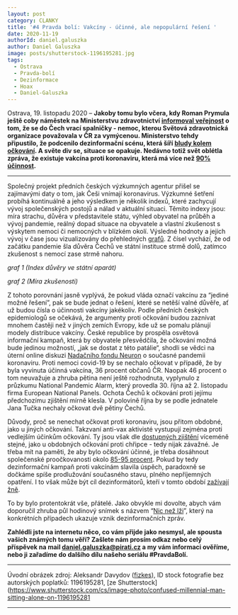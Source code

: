 ```yaml
---
layout: post
category: CLANKY
title: '#4 Pravda bolí: Vakcíny - účinné, ale nepopulární řešení '
date: 2020-11-19
authorId: daniel.galuszka
author: Daniel Galuszka
image: posts/shutterstock-1196195281.jpg
tags:
  - Ostrava
  - Pravda-bolí
  - Dezinformace
  - Hoax
  - Daniel-Galuszka
---
```


Ostrava, 19. listopadu 2020 – **Jakoby tomu bylo včera, kdy Roman Prymula ještě coby náměstek na Ministerstvu zdravotnictví [informoval veřejnost](https://www.seznamzpravy.cz/clanek/vyvraceni-mytu-i-dalsi-ockovani-ministerstvo-chce-proti-navratu-spalnicek-bojovat-na-nekolika-frontach-78072) o tom, že se do Čech vrací spalničky - nemoc, kterou Světová zdravotnická organizace považovala v ČR za vymýcenou. Ministerstvo tehdy připustilo, že podcenilo dezinformační scénu, která šíří [bludy kolem očkování](https://d39-a.sdn.cz/d_39/c_img_F_N/lAyBGR.png?fl=cro,0,0,1920,1080%7Cres,1200,,1%7Cwebp,75). A světe div se, situace se opakuje. Nedávno totiž svět oblétla zpráva, že existuje vakcína proti koronaviru, která má více než [90% účinnost](https://ct24.ceskatelevize.cz/veda/3223714-vakcina-proti-covidu-ma-vic-nez-90procentni-ucinnost-oznamila-spolecnost-pfizer).**

<hr />

Společný projekt předních českých výzkumných agentur přišel se zajímavými daty o tom, jak Češi vnímají koronavirus. Výzkumné šetření probíhá kontinuálně a jeho výsledkem je několik indexů, které zachycují vývoj společenských postojů a nálad v aktuální situaci. Těmito indexy jsou: míra strachu, důvěra v představitele státu, výhled obyvatel na průběh a vývoj pandemie, reálný dopad situace na obyvatele a vlastní zkušenost s výskytem nemoci či nemocných v blízkém okolí. Výsledné hodnoty a jejich vývoj v čase jsou vizualizovány do přehledných [grafů](https://www.nationalpandemicalarm.eu/cs/). Z čísel vychází, že od začátku pandemie šla důvěra Čechů ve státní instituce strmě dolů, zatímco zkušenost s nemocí zase strmě nahoru.

*graf 1 (Index důvěry ve státní aparát)*

*graf 2 (Míra zkušenosti)*

Z tohoto porovnání jasně vyplývá, že pokud vláda označí vakcínu za “jediné možné řešení”, pak se bude jednat o řešení, které se netěší valné důvěře, ať už budou čísla o účinnosti vakcíny jakékoliv. Podle předních českých epidemiologů se očekává, že argumenty proti očkování budou zaznívat mnohem častěji než v jiných zemích Evropy, kde už se pomalu plánují modely distribuce vakcíny. České republice by prospěla osvětová informační kampaň, která by obyvatele přesvědčila, že očkování možná bude jedinou možností, „jak se dostat z této patálie“, shodli se vědci na úterní online diskuzi [Nadačního fondu Neuron](https://www.nfneuron.cz/novinky/pandemie-fakta-a-nejblizsi-vyhled) o současné pandemii koronaviru. Proti nemoci covid-19 by se nechalo očkovat v případě, že by byla vyvinuta účinná vakcína, 36 procent občanů ČR. Naopak 46 procent o tom neuvažuje a zhruba pětina není ještě rozhodnuta, vyplynulo z průzkumu National Pandemic Alarm, který provedla 30. října až 2. listopadu firma European National Panels. Ochota Čechů k očkování proti jejímu předchozímu zjištění mírně klesla. V polovině října by se podle jednatele Jana Tučka nechaly očkovat dvě pětiny Čechů.

Důvody, proč se nenechat očkovat proti koronaviru, jsou přitom obdobné, jako u jiných očkování. Takzvaní anti-vax aktivisté vystupují zejména proti vedlejším účinkům očkování. Ty jsou však dle [dostupných zjištění](https://www.novinky.cz/koronavirus/clanek/po-vakcine-od-pfizeru-byli-ockovani-jako-v-tezke-kocovine-bolela-je-hlava-40341874?fbclid=IwAR1SNPw3lNPWh1pzb15WyEXqRJkFG5twqy-GOJUg3UAVZZpg2mF1pu6Y1uo#dop_ab_variant=439710&dop_req_id=YXlEiyKTVw0-202011110657&dop_source_zone_name=novinky.sznhp.box&source=hp&seq_no=2&utm_campaign=&utm_medium=z-boxiku&utm_source=www.seznam.cz) víceméně stejné, jako u obdobných očkování proti chřipce - tedy nijak závažné. Je třeba mít na paměti, že aby bylo očkování účinné, je třeba dosáhnout společenské proočkovanosti okolo [85-95 procent](https://www.ockovaci-kalendar.cz/kolektivni-imunita). Pokud by tedy dezinformační kampaň proti vakcínám slavila úspěch, paradoxně se dočkáme spíše prodlužování současného stavu, plného nepříjemných opatření. I to však může být cíl dezinformátorů, kteří v tomto období [zažívají žně](https://www.idnes.cz/zpravy/zahranicni/koronavirus-nakaza-pandemie-nemoc-covid-19-vakcina-ockovani-pfizer-biontech-socialni-site-konspiracn.A201112_151941_zahranicni_dtt?).

To by bylo protentokrát vše, přátelé. Jako obvykle mi dovolte, abych vám doporučil zhruba půl hodinový snímek s názvem “[Nic než lži](https://www.jsns.cz/lekce/114637-nic-nez-lzi)”, který na konkrétních případech ukazuje vznik dezinformačních zpráv. 

**Zahlédli jste na internetu něco, co vám přijde jako nesmysl, ale spousta vašich známých tomu věří? Zašlete nám prosím odkaz nebo celý příspěvek na mail daniel.galuszka@pirati.cz a my vám informaci ověříme, nebo ji zařadíme do dalšího dílu našeho seriálu #PravdaBolí.** 


---

Úvodní obrázek zdroj: Aleksandr Davydov ([fizkes](https://www.shutterstock.com/cs/g/fizkes "fizkes")), ID stock fotografie bez autorských poplatků: 1196195281, [ze Shutterstock](https://www.shutterstock.com/cs/image-photo/confused-millennial-man-sitting-alone-on-1196195281

- - -
